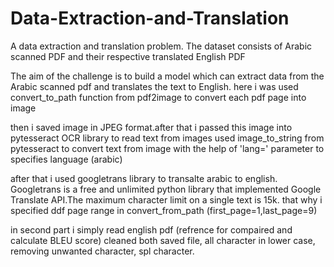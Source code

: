 # Data-Extraction-and-Translation

A data extraction and translation problem. The dataset consists of Arabic scanned PDF and their respective translated English PDF

The aim of the challenge is to build a model which can extract data from the Arabic scanned pdf and translates the text to English. 
here i was used convert_to_path function from pdf2image to convert each pdf page into image

then i saved image in JPEG format.after that i passed this image into pytesseract OCR library to read text from images
used image_to_string from pytesseract to convert text from image with the help of 'lang=' parameter to specifies language (arabic)

after that i used googletrans library to transalte arabic to english. Googletrans is a free and unlimited python library that implemented Google Translate API.The maximum character limit on a single text is 15k. that why i specified ddf page range in convert_from_path (first_page=1,last_page=9)

in second part i simply read english pdf (refrence for compaired and calculate BLEU score) 
cleaned both saved file, all character in lower case, removing unwanted character, spl character.

